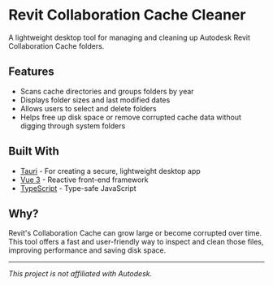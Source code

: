 # Revit Collaboration Cache Cleaner

A lightweight desktop tool for managing and cleaning up Autodesk Revit Collaboration Cache folders.

## Features

- Scans cache directories and groups folders by year
- Displays folder sizes and last modified dates
- Allows users to select and delete folders
- Helps free up disk space or remove corrupted cache data without digging through system folders

## Built With

- [Tauri](https://tauri.app/) - For creating a secure, lightweight desktop app
- [Vue 3](https://vuejs.org/) - Reactive front-end framework
- [TypeScript](https://www.typescriptlang.org/) - Type-safe JavaScript

## Why?

Revit's Collaboration Cache can grow large or become corrupted over time. This tool offers a fast and user-friendly way to inspect and clean those files, improving performance and saving disk space.

---

*This project is not affiliated with Autodesk.*
